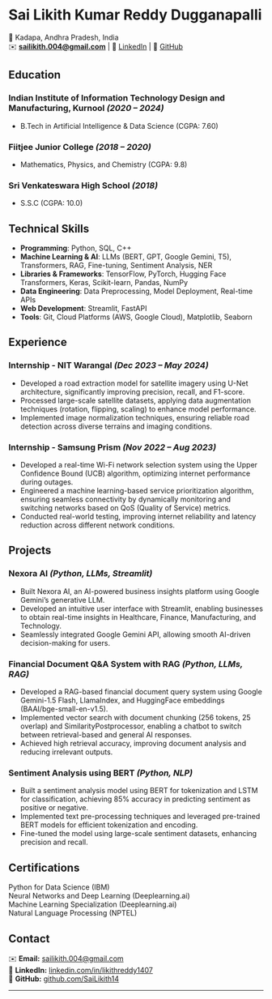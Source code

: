 
# **Sai Likith Kumar Reddy Dugganapalli**  
📍 Kadapa, Andhra Pradesh, India  
✉️ **sailikith.004@gmail.com**  | 🔗 [LinkedIn](https://linkedin.com/in/likithreddy1407) | 🔗 [GitHub](https://github.com/SaiLikith14)  

## **Education**  
### **Indian Institute of Information Technology Design and Manufacturing, Kurnool** *(2020 – 2024)*  
- B.Tech in Artificial Intelligence & Data Science (CGPA: 7.60)  

### **Fiitjee Junior College** *(2018 – 2020)*  
- Mathematics, Physics, and Chemistry (CGPA: 9.8)  

### **Sri Venkateswara High School** *(2018)*  
- S.S.C (CGPA: 10.0)  

## **Technical Skills**

- **Programming**: Python, SQL, C++   
- **Machine Learning & AI**: LLMs (BERT, GPT, Google Gemini, T5), Transformers, RAG, Fine-tuning, Sentiment Analysis, NER  
- **Libraries & Frameworks**: TensorFlow, PyTorch, Hugging Face Transformers, Keras, Scikit-learn, Pandas, NumPy  
- **Data Engineering**: Data Preprocessing, Model Deployment, Real-time APIs  
- **Web Development**: Streamlit, FastAPI  
- **Tools**: Git, Cloud Platforms (AWS, Google Cloud), Matplotlib, Seaborn  

## **Experience**  

### **Internship - NIT Warangal** *(Dec 2023 – May 2024)*  
- Developed a road extraction model for satellite imagery using U-Net architecture, significantly improving precision, recall, and F1-score.  
- Processed large-scale satellite datasets, applying data augmentation techniques (rotation, flipping, scaling) to enhance model performance.  
- Implemented image normalization techniques, ensuring reliable road detection across diverse terrains and imaging conditions.  

### **Internship - Samsung Prism** *(Nov 2022 – Aug 2023)*  
- Developed a real-time Wi-Fi network selection system using the Upper Confidence Bound (UCB) algorithm, optimizing internet performance during outages.  
- Engineered a machine learning-based service prioritization algorithm, ensuring seamless connectivity by dynamically monitoring and switching networks based on QoS (Quality of Service) metrics.  
- Conducted real-world testing, improving internet reliability and latency reduction across different network conditions.  

## **Projects**  

### **Nexora AI** *(Python, LLMs, Streamlit)*  
- Built Nexora AI, an AI-powered business insights platform using Google Gemini’s generative LLM.  
- Developed an intuitive user interface with Streamlit, enabling businesses to obtain real-time insights in Healthcare, Finance, Manufacturing, and Technology.  
- Seamlessly integrated Google Gemini API, allowing smooth AI-driven decision-making for users.  

### **Financial Document Q&A System with RAG** *(Python, LLMs, RAG)*  
- Developed a RAG-based financial document query system using Google Gemini-1.5 Flash, LlamaIndex, and HuggingFace embeddings (BAAI/bge-small-en-v1.5).  
- Implemented vector search with document chunking (256 tokens, 25 overlap) and SimilarityPostprocessor, enabling a chatbot to switch between retrieval-based and general AI responses.  
- Achieved high retrieval accuracy, improving document analysis and reducing irrelevant outputs.  

### **Sentiment Analysis using BERT** *(Python, NLP)*  
- Built a sentiment analysis model using BERT for tokenization and LSTM for classification, achieving 85% accuracy in predicting sentiment as positive or negative.  
- Implemented text pre-processing techniques and leveraged pre-trained BERT models for efficient tokenization and encoding.  
- Fine-tuned the model using large-scale sentiment datasets, enhancing precision and recall.  

## **Certifications**  
Python for Data Science (IBM)  
Neural Networks and Deep Learning (Deeplearning.ai)  
Machine Learning Specialization (Deeplearning.ai)  
Natural Language Processing (NPTEL)  

## **Contact**  
✉️ **Email:** [sailikith.004@gmail.com](mailto:sailikith.004@gmail.com)  
🔗 **LinkedIn:** [linkedin.com/in/likithreddy1407](https://linkedin.com/in/likithreddy1407)  
🔗 **GitHub:** [github.com/SaiLikith14](https://github.com/SaiLikith14)  

---
